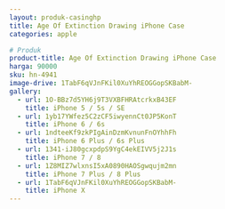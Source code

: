 ```yaml
---
layout: produk-casinghp
title: Age Of Extinction Drawing iPhone Case
categories: apple

# Produk
product-title: Age Of Extinction Drawing iPhone Case
harga: 90000
sku: hn-4941
image-drive: 1TabF6qVJnFKil0XuYhREOGGopSKBabM-
gallery:
  - url: 1O-BBz7d5YH6j9T3VXBFHRAtcrkxB43EF
    title: iPhone 5 / 5s / SE
  - url: 1yb17YWfez5C2zCF5iwyennCt0JP5KonT
    title: iPhone 6 / 6s
  - url: 1ndteeKf9zkPIgAinDzmKvnunFnOYhhFh
    title: iPhone 6 Plus / 6s Plus
  - url: 1341-iJ80gcxpdpS9YgC4ekEIVV5j2J1s
    title: iPhone 7 / 8
  - url: 1Z8MIZ7wlxnsI5xA0890HAOSgwqujm2mn
    title: iPhone 7 Plus / 8 Plus
  - url: 1TabF6qVJnFKil0XuYhREOGGopSKBabM-
    title: iPhone X
---
```

